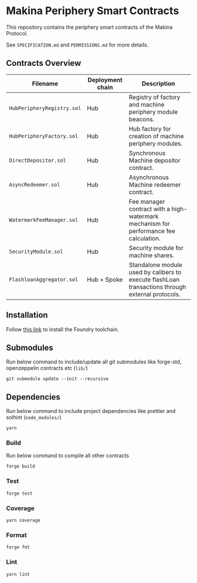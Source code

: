 # Makina Periphery Smart Contracts

This repository contains the periphery smart contracts of the Makina Protocol.

See `SPECIFICATION.md` and `PERMISSIONS.md` for more details.

## Contracts Overview

| Filename                   | Deployment chain | Description                                                                                      |
| -------------------------- | ---------------- | ------------------------------------------------------------------------------------------------ |
| `HubPeripheryRegistry.sol` | Hub              | Registry of factory and machine periphery module beacons.                                       |
| `HubPeripheryFactory.sol`  | Hub              | Hub factory for creation of machine periphery modules.                                           |
| `DirectDepositor.sol`      | Hub              | Synchronous Machine depositor contract.                                                          |
| `AsyncRedeemer.sol`        | Hub              | Asynchronous Machine redeemer contract.                                                          |
| `WatermarkFeeManager.sol`  | Hub              | Fee manager contract with a high-watermark mechanism for performance fee calculation.            |
| `SecurityModule.sol`       | Hub              | Security module for machine shares.                                                               |
| `FlashloanAggregator.sol`  | Hub + Spoke      | Standalone module used by calibers to execute flashLoan transactions through external protocols. |

## Installation

Follow [this link](https://book.getfoundry.sh/getting-started/installation) to install the Foundry toolchain.

## Submodules

Run below command to include/update all git submodules like forge-std, openzeppelin contracts etc (`lib/`)

```shell
git submodule update --init --recursive
```

## Dependencies

Run below command to include project dependencies like prettier and solhint (`node_modules/`)

```shell
yarn
```

### Build

Run below command to compile all other contracts

```shell
forge build
```

### Test

```shell
forge test
```

### Coverage

```shell
yarn coverage
```

### Format

```shell
forge fmt
```

### Lint

```shell
yarn lint
```
